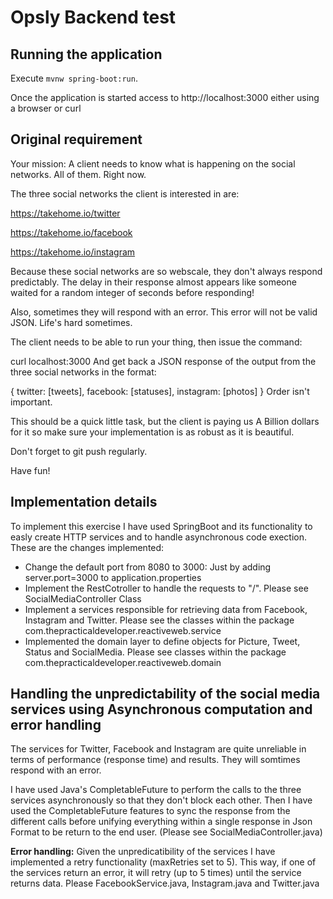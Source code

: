 # Opsly Backend test

## Running the application

Execute `mvnw spring-boot:run`.

Once the application is started access to http://localhost:3000 either using a browser or curl

## Original requirement

Your mission:
A client needs to know what is happening on the social networks. All of them. Right now.

The three social networks the client is interested in are:

https://takehome.io/twitter

https://takehome.io/facebook

https://takehome.io/instagram

Because these social networks are so webscale, they don't always respond predictably. The delay in their response almost appears like someone waited for a random integer of seconds before responding!

Also, sometimes they will respond with an error. This error will not be valid JSON. Life's hard sometimes.

The client needs to be able to run your thing, then issue the command:

curl localhost:3000
And get back a JSON response of the output from the three social networks in the format:

{ twitter: [tweets], facebook: [statuses], instagram: [photos] }
Order isn't important.

This should be a quick little task, but the client is paying us A Billion dollars for it so make sure your implementation is as robust as it is beautiful.

Don't forget to git push regularly.

Have fun!

## Implementation details

To implement this exercise I have used SpringBoot and its functionality to easly create HTTP services and to handle asynchronous code exection. These are the changes implemented:

- Change the default port from 8080 to 3000: Just by adding server.port=3000 to application.properties
- Implement the RestCotroller to handle the requests to "/". Please see SocialMediaController Class
- Implement a services responsible for retrieving data from Facebook, Instagram and Twitter. Please see the classes within the package com.thepracticaldeveloper.reactiveweb.service
- Implemented the domain layer to define objects for Picture, Tweet, Status and SocialMedia. Please see classes within the package com.thepracticaldeveloper.reactiveweb.domain


## Handling the unpredictability of the social media services using Asynchronous computation and error handling

The services for Twitter, Facebook and Instagram are quite unreliable in terms of performance (response time) and results. They will somtimes respond with an error. 

I have used Java's CompletableFuture to perform the calls to the three services asynchronously so that they don't block each other. Then I have used the CompletableFuture features to sync the response from the different calls before unifying everything within a single response in Json Format to be return to the end user. (Please see SocialMediaController.java)

**Error handling:**
Given the unpredicatibility of the services I have implemented a retry functionality (maxRetries set to 5). This way, if one of the services return an error, it will retry (up to 5 times) until the service returns data. Please FacebookService.java, Instagram.java and Twitter.java


